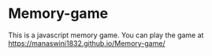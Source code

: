 # Memory-game

This is a javascript memory game. You can play the game at   https://manaswini1832.github.io/Memory-game/
